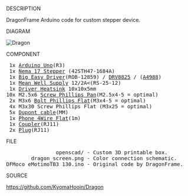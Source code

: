 
DESCRIPTION

DragonFrame Arduino code for custom stepper device.

DIAGRAM

![Dragon](https://github.com/KyomaHooin/Dragon/raw/master/dragon_screen.png "diagram")

COMPONENT
<pre>
 1x <a href="https://laskarduino.cz/vyvojove-desky/100002-arduino-uno-r3-atmega328p-microusb-klon.html">Arduino Uno</a>(R3) 
 1x <a href="https://cnc.inshop.cz/krokove-motory-drivery/krokovy-motor-s-prirubou-nema17-0.44nm-typ-a">Nema 17 Stepper</a> (42STH47-1684A)
 1x <a href="https://www.hwkitchen.com/products/big-easy-driver/">Big Easy Driver</a>(ROB-12859) / <a href="https://arduino-shop.cz/arduino/1025-ramps1-4-drv8825-driver-pro-krokove-motory-1434305774.html">DRV8825</a> / (<a href="https://www.postavrobota.cz/Driver-pro-krokove-motory-A4988-d92.htm">A4988</a>)
 1x <a href="https://www.ges.cz/cz/zdroj-sitovy-prumyslovy-rs-25-12-GES07507650.html">Mean Well Supply</a> 12/2A<(RS-25-12)
 1x <a href="http://www.hezkyden.cz/shop/hlinikovy-chladic-samolepici/">Driver Heatsink</a> 10x10x5mm
10x M2.5x6 <a href="https://www.ges.cz/cz/skls-m3x6-GES06814931.html">Screw Phillips Pan</a>(M2.5x4-5 = optimal)
 2x M3x6 <a href="https://www.ges.cz/cz/skls-m3x6-GES06814931.html">Bolt Phillips Flat</a>(M3x4-5 = optimal)
 4x M3x30 Screw Phillips Flat (M3x25 = optimal)
 5x <a href="https://www.ges.cz/cz/flexibilni-propojovaci-kabely-sd-j-10-GES07713790.html">Dupont cable</a>(MM)
 1x <a href="https://www.ges.cz/cz/mpfk-4-s-GES06900296.html">Phone 4Wire Flat</a>(1m)
 1x <a href="https://www.ges.cz/cz/wb-2x6-4bi-GES06614365.html">Coupler</a>(RJ11)
 2x <a href="https://www.ges.cz/cz/mp-6-4-GES06600690.html">Plug</a>(RJ11)
</pre>
FILE
<pre>
                openscad/ - Custom 3D printable box.
        dragon_screen.png - Color connection schematic.
DFMoco_eMotimoTB3_130.ino - Original code by DragonFrame.
</pre>
SOURCE

https://github.com/KyomaHooin/Dragon
